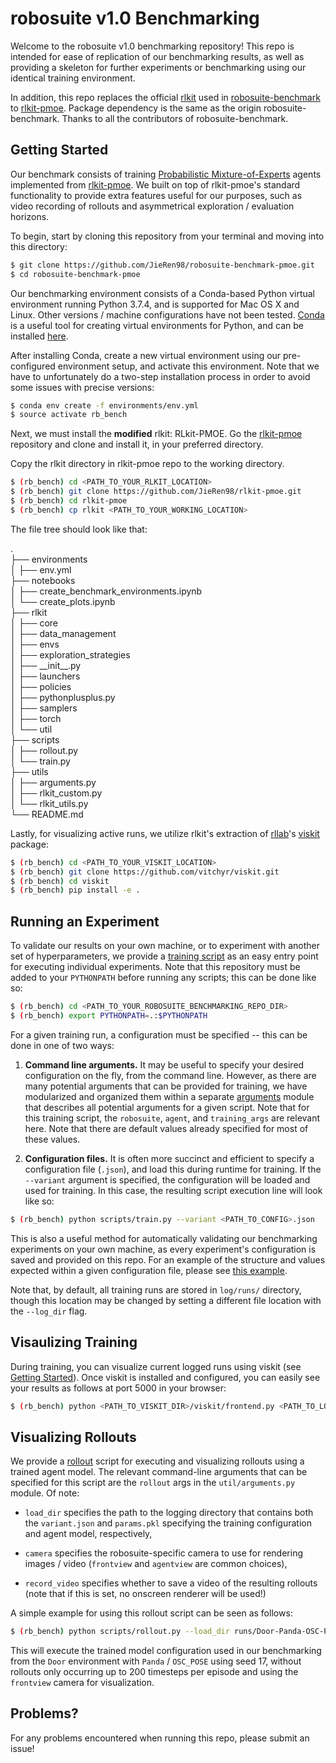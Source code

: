 # robosuite v1.0 Benchmarking
Welcome to the robosuite v1.0 benchmarking repository! This repo is intended for ease of replication of our benchmarking results, as well as providing a skeleton for further experiments or benchmarking using our identical training environment.

In addition, this repo replaces the official [rlkit](https://github.com/vitchyr/rlkit) used in [robosuite-benchmark](https://github.com/ARISE-Initiative/robosuite) to [rlkit-pmoe](https://github.com/JieRen98/rlkit-pmoe).
Package dependency is the same as the origin robosuite-benchmark. Thanks to all the contributors of robosuite-benchmark.

## Getting Started
Our benchmark consists of training [Probabilistic Mixture-of-Experts](https://arxiv.org/abs/2104.09122) agents implemented from [rlkit-pmoe](https://github.com/JieRen98/rlkit-pmoe). We built on top of rlkit-pmoe's standard functionality to provide extra features useful for our purposes, such as video recording of rollouts and asymmetrical exploration / evaluation horizons.

To begin, start by cloning this repository from your terminal and moving into this directory:
```bash
$ git clone https://github.com/JieRen98/robosuite-benchmark-pmoe.git
$ cd robosuite-benchmark-pmoe
```

Our benchmarking environment consists of a Conda-based Python virtual environment running Python 3.7.4, and is supported for Mac OS X and Linux. Other versions / machine configurations have not been tested. [Conda](https://docs.conda.io/en/latest/) is a useful tool for creating virtual environments for Python, and can be installed [here](https://docs.conda.io/projects/conda/en/latest/user-guide/install/).

After installing Conda, create a new virtual environment using our pre-configured environment setup, and activate this environment. Note that we have to unfortunately do a two-step installation process in order to avoid some issues with precise versions:

```bash
$ conda env create -f environments/env.yml
$ source activate rb_bench
```

Next, we must install the **modified** rlkit: RLkit-PMOE. Go the [rlkit-pmoe](https://github.com/JieRen98/rlkit-pmoe) repository and clone and install it, in your preferred directory. 

Copy the rlkit directory in rlkit-pmoe repo to the working directory.
```bash
$ (rb_bench) cd <PATH_TO_YOUR_RLKIT_LOCATION>
$ (rb_bench) git clone https://github.com/JieRen98/rlkit-pmoe.git
$ (rb_bench) cd rlkit-pmoe
$ (rb_bench) cp rlkit <PATH_TO_YOUR_WORKING_LOCATION>
```
The file tree should look like that:

.\
├── environments\
│   ├── env.yml\
├── notebooks\
│   ├── create_benchmark_environments.ipynb\
│   └── create_plots.ipynb\
├── rlkit\
│   ├── core\
│   ├── data_management\
│   ├── envs\
│   ├── exploration_strategies\
│   ├── \_\_init\_\_.py\
│   ├── launchers\
│   ├── policies\
│   ├── pythonplusplus.py\
│   ├── samplers\
│   ├── torch\
│   └── util\
├── scripts\
│   ├── rollout.py\
│   └── train.py\
├── utils\
│   ├── arguments.py\
│   ├── rlkit_custom.py\
│   └── rlkit_utils.py\
└── README.md

Lastly, for visualizing active runs, we utilize rlkit's extraction of [rllab](https://github.com/rll/rllab)'s [viskit](https://github.com/vitchyr/viskit) package:
```bash
$ (rb_bench) cd <PATH_TO_YOUR_VISKIT_LOCATION>
$ (rb_bench) git clone https://github.com/vitchyr/viskit.git
$ (rb_bench) cd viskit
$ (rb_bench) pip install -e .
```

## Running an Experiment
To validate our results on your own machine, or to experiment with another set of hyperparameters, we provide a [training script](scripts/train.py) as an easy entry point for executing individual experiments. Note that this repository must be added to your `PYTHONPATH` before running any scripts; this can be done like so:

```bash
$ (rb_bench) cd <PATH_TO_YOUR_ROBOSUITE_BENCHMARKING_REPO_DIR>
$ (rb_bench) export PYTHONPATH=.:$PYTHONPATH
```

For a given training run, a configuration must be specified -- this can be done in one of two ways:

1. **Command line arguments.** It may be useful to specify your desired configuration on the fly, from the command line. However, as there are many potential arguments that can be provided for training, we have modularized and organized them within a separate [arguments](util/arguments.py) module that describes all potential arguments for a given script. Note that for this training script, the `robosuite`, `agent`, and `training_args` are relevant here. Note that there are default values already specified for most of these values.

2. **Configuration files.** It is often more succinct and efficient to specify a configuration file (`.json`), and load this during runtime for training. If the `--variant` argument is specified, the configuration will be loaded and used for training. In this case, the resulting script execution line will look like so:

```bash
$ (rb_bench) python scripts/train.py --variant <PATH_TO_CONFIG>.json
```

This is also a useful method for automatically validating our benchmarking experiments on your own machine, as every experiment's configuration is saved and provided on this repo. For an example of the structure and values expected within a given configuration file, please see [this example](runs/Door-Panda-OSC-POSE-SEED17/Door_Panda_OSC_POSE_SEED17_2020_09_13_00_26_44_0000--s-0/variant.json).

Note that, by default, all training runs are stored in `log/runs/` directory, though this location may be changed by setting a different file location with the `--log_dir` flag.


## Visaulizing Training
During training, you can visualize current logged runs using viskit (see [Getting Started](#getting-started)). Once viskit is installed and configured, you can easily see your results as follows at port 5000 in your browser:

```bash
$ (rb_bench) python <PATH_TO_VISKIT_DIR>/viskit/frontend.py <PATH_TO_LOG_DIR>
```

## Visualizing Rollouts
We provide a [rollout](scripts/rollout.py) script for executing and visualizing rollouts using a trained agent model. The relevant command-line arguments that can be specified for this script are the `rollout` args in the `util/arguments.py` module. Of note:

* `load_dir` specifies the path to the logging directory that contains both the `variant.json` and `params.pkl` specifying the training configuration and agent model, respectively,

* `camera` specifies the robosuite-specific camera to use for rendering images / video (`frontview` and `agentview` are common choices),

* `record_video` specifies whether to save a video of the resulting rollouts (note that if this is set, no onscreen renderer will be used!)

A simple example for using this rollout script can be seen as follows:

```bash
$ (rb_bench) python scripts/rollout.py --load_dir runs/Door-Panda-OSC-POSE-SEED17/Door_Panda_OSC_POSE_SEED17_2020_09_13_00_26_44_0000--s-0/ --horizon 200 --camera frontview
```

This will execute the trained model configuration used in our benchmarking from the `Door` environment with `Panda` / `OSC_POSE` using seed 17, without rollouts only occurring up to 200 timesteps per episode and using the `frontview` camera for visualization.

## Problems?
For any problems encountered when running this repo, please submit an issue!
